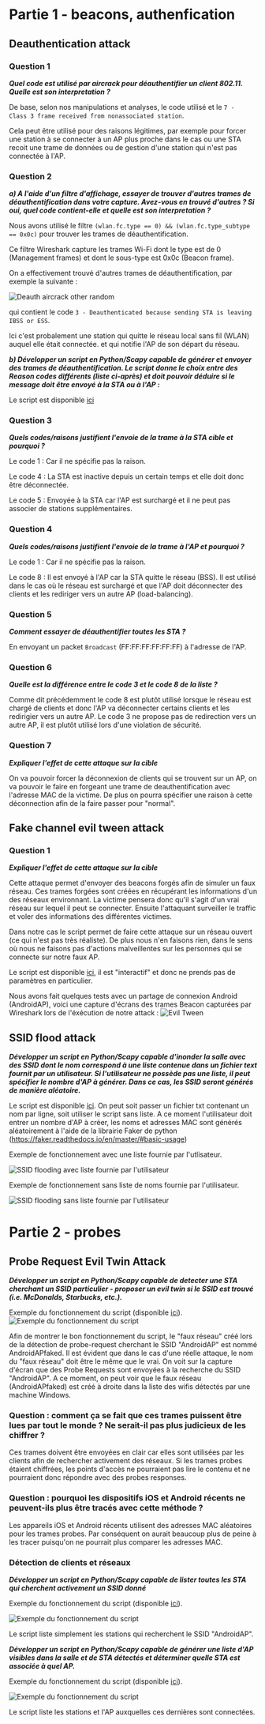 # Partie 1 - beacons, authenfication

## Deauthentication attack

### Question 1

***Quel code est utilisé par aircrack pour déauthentifier un client 802.11. Quelle est son interpretation ?***

De base, selon nos manipulations et analyses, le code utilisé et le `7 -  Class 3 frame received from nonassociated station`.

Cela peut être utilisé pour des raisons légitimes, par exemple pour forcer une station à se connecter à un AP plus proche dans le cas ou une STA recoit une trame de données ou de gestion d'une station qui n'est pas connectée à l'AP.

### Question 2

***a) A l'aide d'un filtre d'affichage, essayer de trouver d'autres trames de déauthentification dans votre capture. Avez-vous en trouvé d'autres ? Si oui, quel code contient-elle et quelle est son interpretation ?***

Nous avons utilisé le filtre `(wlan.fc.type == 0) && (wlan.fc.type_subtype == 0x0c)` pour trouver les trames de déauthentification.

Ce filtre Wireshark capture les trames Wi-Fi dont le type est de 0 (Management frames) et dont le sous-type est 0x0c (Beacon frame).

On a effectivement trouvé d'autres trames de déauthentification, par exemple la suivante :

![Deauth aircrack other random](./images/deauth_aircrack_other_random_deauth.png)

qui contient le code `3 - Deauthenticated because sending STA is leaving IBSS or ESS`.

Ici c'est probalement une station qui quitte le réseau local sans fil (WLAN) auquel elle était connectée. et qui notifie l'AP de son départ du réseau.

***b) Développer un script en Python/Scapy capable de générer et envoyer des trames de déauthentification. Le script donne le choix entre des Reason codes différents (liste ci-après) et doit pouvoir déduire si le message doit être envoyé à la STA ou à l'AP :***

Le script est disponible [ici](./customScripts/deauth.py)

### Question 3

***Quels codes/raisons justifient l'envoie de la trame à la STA cible et pourquoi ?***

Le code 1 : Car il ne spécifie pas la raison.

Le code 4 : La STA est inactive depuis un certain temps et elle doit donc être déconnectée.

Le code 5 : Envoyée à la STA car l'AP est surchargé et il ne peut pas associer de stations supplémentaires.

### Question 4

***Quels codes/raisons justifient l'envoie de la trame à l'AP et pourquoi ?***

Le code 1 : Car il ne spécifie pas la raison.

Le code 8 : Il est envoyé à l'AP car la STA quitte le réseau (BSS). Il est utilisé dans le cas où le réseau est surchargé et que l'AP doit déconnecter des clients et les rediriger vers un autre AP (load-balancing).

### Question 5

***Comment essayer de déauthentifier toutes les STA ?***

En envoyant un packet `Broadcast` (FF:FF:FF:FF:FF:FF) à l'adresse de l'AP.

### Question 6

***Quelle est la différence entre le code 3 et le code 8 de la liste ?***

Comme dit précédemment le code 8 est plutôt utilisé lorsque le réseau est chargé de clients et donc l'AP va déconnecter certains clients et les redirigier vers un autre AP. Le code 3 ne propose pas de redirection vers un autre AP, il est plutôt utilisé lors d'une violation de sécurité.

### Question 7

***Expliquer l'effet de cette attaque sur la cible***

On va pouvoir forcer la déconnexion de clients qui se trouvent sur un AP, on va pouvoir le faire en forgeant une trame de deauthentification avec l'adresse MAC de la victime. De plus on pourra spécifier une raison à cette déconnection afin de la faire passer pour "normal".

## Fake channel evil tween attack

### Question 1 

***Expliquer l'effet de cette attaque sur la cible***

Cette attaque permet d'envoyer des beacons forgés afin de simuler un faux réseau. Ces trames forgées sont créées en récupérant les informations d'un des réseaux environnant. La victime pensera donc qu'il s'agit d'un vrai réseau sur lequel il peut se connecter. Ensuite l'attaquant surveiller le traffic et voler des informations des différentes victimes.

Dans notre cas le script permet de faire cette attaque sur un réseau ouvert (ce qui n'est pas très réaliste). De plus nous n'en faisons rien, dans le sens où nous ne faisons pas d'actions malveillentes sur les personnes qui se connecte sur notre faux AP.

Le script est disponible [ici](./customScripts/evilTween.py), il est "interactif" et donc ne prends pas de paramètres en particulier.

Nous avons fait quelques tests avec un partage de connexion Android (AndroidAP), voici une capture d'écrans des trames Beacon capturées par Wireshark lors de l'éxécution de notre attack :
![Evil Tween](./images/evil_tween_shark.png)

## SSID flood attack
***Développer un script en Python/Scapy capable d'inonder la salle avec des SSID dont le nom correspond à une liste contenue dans un fichier text fournit par un utilisateur. Si l'utilisateur ne possède pas une liste, il peut spécifier le nombre d'AP à générer. Dans ce cas, les SSID seront générés de manière aléatoire.***

Le script est disponible [ici](./customScripts/SSID_flood.py). On peut soit passer un fichier txt contenant un nom par ligne, soit utiliser le script sans liste. A ce moment l'utilisateur doit entrer un nombre d'AP à créer, les noms et adresses MAC sont générés aléatoirement à l'aide de la librairie Faker de python (https://faker.readthedocs.io/en/master/#basic-usage)


Exemple de fonctionnement avec une liste fournie par l'utlisateur.

![SSID flooding avec liste fournie par l'utilisateur](images/floodWithList.png)


Exemple de fonctionnement sans liste de noms fournie par l'utilisateur.

![SSID flooding sans liste fournie par l'utilisateur](images/floodWithoutList.png)

# Partie 2 - probes

## Probe Request Evil Twin Attack

***Développer un script en Python/Scapy capable de detecter une STA cherchant un SSID particulier - proposer un evil twin si le SSID est trouvé (i.e. McDonalds, Starbucks, etc.).***

Exemple du fonctionnement du script (disponible [ici](./customScripts/probe_evil.py)).
![Exemple du fonctionnement du script](images/probe_evil.png)
	
Afin de montrer le bon fonctionnement du script, le "faux réseau" créé lors de la détection de probe-request cherchant le SSID "AndroidAP" est nommé AndroidAPfaked. Il est évident que dans le cas d'une réelle attaque, le nom du "faux réseau" doit être le même que le vrai.
On voit sur la capture d'écran que des Probe Requests sont envoyées à la recherche du SSID "AndroidAP". A ce moment, on peut voir que le faux réseau (AndroidAPfaked) est créé à droite dans la liste des wifis détectés par une machine Windows.

### Question : comment ça se fait que ces trames puissent être lues par tout le monde ? Ne serait-il pas plus judicieux de les chiffrer ?
	
Ces trames doivent être envoyées en clair car elles sont utilisées par les clients afin de rechercher activement des réseaux.
Si les trames probes étaient chiffrées, les points d'accès ne pourraient pas lire le contenu et ne pourraient donc répondre avec des probes responses.

### Question : pourquoi les dispositifs iOS et Android récents ne peuvent-ils plus être tracés avec cette méthode ?

Les appareils iOS et Android récents utilisent des adresses MAC aléatoires pour les trames probes. Par conséquent on aurait beaucoup plus de peine à les tracer puisqu'on ne pourrait plus comparer les adresses MAC.

### Détection de clients et réseaux

***Développer un script en Python/Scapy capable de lister toutes les STA qui cherchent activement un SSID donné***

Exemple du fonctionnement du script (disponible [ici](./customScripts/stationsLister.py)).
	
![Exemple du fonctionnement du script](images/stationsLister.png)
	
Le script liste simplement les stations qui recherchent le SSID "AndroidAP".

***Développer un script en Python/Scapy capable de générer une liste d'AP visibles dans la salle et de STA détectés et déterminer quelle STA est associée à quel AP.***

Exemple du fonctionnement du script (disponible [ici](./customScripts/showLinkedSTAtoAP.py)).
	
![Exemple du fonctionnement du script](images/linksStationsAndAPs.png)
	
Le script liste les stations et l'AP auxquelles ces dernières sont connectées.
